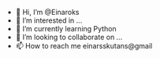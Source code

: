 - 👋 Hi, I’m @Einaroks
- 👀 I’m interested in ...
- 🌱 I’m currently learning Python
- 💞️ I’m looking to collaborate on ...
- 📫 How to reach me einarsskutans@gmail

<!---
Einaroks/Einaroks is a ✨ special ✨ repository because its `README.md` (this file) appears on your GitHub profile.
You can click the Preview link to take a look at your changes.
--->
